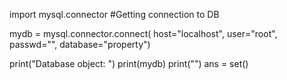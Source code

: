 import mysql.connector \#Getting connection to DB

mydb = mysql.connector.connect( host="localhost", user="root", passwd="", database="property")

print("Database object: ") print(mydb) print("") ans = set()
